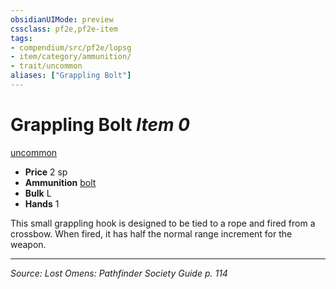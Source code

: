 ```yaml
---
obsidianUIMode: preview
cssclass: pf2e,pf2e-item
tags:
- compendium/src/pf2e/lopsg
- item/category/ammunition/
- trait/uncommon
aliases: ["Grappling Bolt"]
---
```

# Grappling Bolt *Item 0*  
[uncommon](uncommon.md "Uncommon Rarity Trait")  

- **Price** 2 sp
- **Ammunition** [bolt](bolt.md)
- **Bulk** L
- **Hands** 1

This small grappling hook is designed to be tied to a rope and fired from a crossbow. When fired, it has half the normal range increment for the weapon.


---
*Source: Lost Omens: Pathfinder Society Guide p. 114*